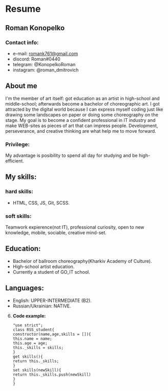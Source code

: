# Resume

## Roman Konopelko

### Contact info:
  * e-mail: romank761@gmail.com
  * discord: Roman#0440
  * telegram: @KonopelkoRoman
  * instagram: @roman_dmitrovich
  
  ## About me
   I'm the member of art itself: got education as an artist in high-school and middle-school; afterwards become a bachelor of choreographic art. I got attracted by the digital world because I can express myself coding just like drawing some landscapes on paper or doing some choreography on the stage. My goal is to become a confident professional in IT industry and make WEB-sites as pieces of art that can impress people.  Development, perseverance, and creative thinking are what help me to move forward.
   
### Privilege:

My advantage is posibility to spend all day for studying and be high-efficient.

## My skills: 

### hard skills:
* HTML, CSS, JS, Git, SCSS.

### soft skills: 
Teamwork expierence(not IT), professional curiosity, open to new knowledge, mobile, sociable, creative mind-set.

## Education:
* Bachelor of ballroom choreography(Kharkiv Academy of Culture).
* High-school artist education.
* Currently a student of GO_IT school.

## Languages:

* English: UPPER-INTERMEDIATE (B2).
* Russian/Ukrainian: NATIVE.

6. **Code example:**
   ```
   "use strict";
   class RSS_student{
   constructor(name,age,skills = []){
   this.name = name;
   this.age = age;
   this._skills = skills;
   }
   get skills(){
   return this._skills;
   }
   set skills(newSkill){
   return this._skills.push(newSkill)
   }
   }
  
   
   ```
